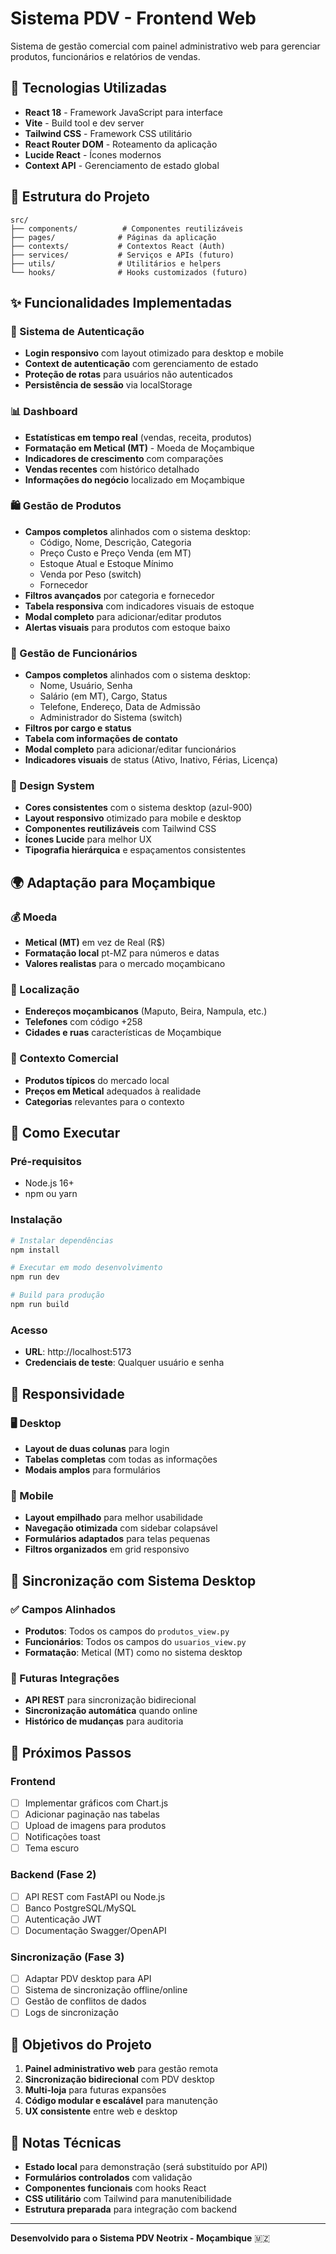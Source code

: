 # Sistema PDV - Frontend Web

Sistema de gestão comercial com painel administrativo web para gerenciar produtos, funcionários e relatórios de vendas.

## 🚀 Tecnologias Utilizadas

- **React 18** - Framework JavaScript para interface
- **Vite** - Build tool e dev server
- **Tailwind CSS** - Framework CSS utilitário
- **React Router DOM** - Roteamento da aplicação
- **Lucide React** - Ícones modernos
- **Context API** - Gerenciamento de estado global

## 📁 Estrutura do Projeto

```
src/
├── components/          # Componentes reutilizáveis
├── pages/              # Páginas da aplicação
├── contexts/           # Contextos React (Auth)
├── services/           # Serviços e APIs (futuro)
├── utils/              # Utilitários e helpers
└── hooks/              # Hooks customizados (futuro)
```

## ✨ Funcionalidades Implementadas

### 🔐 Sistema de Autenticação
- **Login responsivo** com layout otimizado para desktop e mobile
- **Context de autenticação** com gerenciamento de estado
- **Proteção de rotas** para usuários não autenticados
- **Persistência de sessão** via localStorage

### 📊 Dashboard
- **Estatísticas em tempo real** (vendas, receita, produtos)
- **Formatação em Metical (MT)** - Moeda de Moçambique
- **Indicadores de crescimento** com comparações
- **Vendas recentes** com histórico detalhado
- **Informações do negócio** localizado em Moçambique

### 🛍️ Gestão de Produtos
- **Campos completos** alinhados com o sistema desktop:
  - Código, Nome, Descrição, Categoria
  - Preço Custo e Preço Venda (em MT)
  - Estoque Atual e Estoque Mínimo
  - Venda por Peso (switch)
  - Fornecedor
- **Filtros avançados** por categoria e fornecedor
- **Tabela responsiva** com indicadores visuais de estoque
- **Modal completo** para adicionar/editar produtos
- **Alertas visuais** para produtos com estoque baixo

### 👥 Gestão de Funcionários
- **Campos completos** alinhados com o sistema desktop:
  - Nome, Usuário, Senha
  - Salário (em MT), Cargo, Status
  - Telefone, Endereço, Data de Admissão
  - Administrador do Sistema (switch)
- **Filtros por cargo e status**
- **Tabela com informações de contato**
- **Modal completo** para adicionar/editar funcionários
- **Indicadores visuais** de status (Ativo, Inativo, Férias, Licença)

### 🎨 Design System
- **Cores consistentes** com o sistema desktop (azul-900)
- **Layout responsivo** otimizado para mobile e desktop
- **Componentes reutilizáveis** com Tailwind CSS
- **Ícones Lucide** para melhor UX
- **Tipografia hierárquica** e espaçamentos consistentes

## 🌍 Adaptação para Moçambique

### 💰 Moeda
- **Metical (MT)** em vez de Real (R$)
- **Formatação local** pt-MZ para números e datas
- **Valores realistas** para o mercado moçambicano

### 📍 Localização
- **Endereços moçambicanos** (Maputo, Beira, Nampula, etc.)
- **Telefones** com código +258
- **Cidades e ruas** características de Moçambique

### 🏢 Contexto Comercial
- **Produtos típicos** do mercado local
- **Preços em Metical** adequados à realidade
- **Categorias** relevantes para o contexto

## 🚀 Como Executar

### Pré-requisitos
- Node.js 16+ 
- npm ou yarn

### Instalação
```bash
# Instalar dependências
npm install

# Executar em modo desenvolvimento
npm run dev

# Build para produção
npm run build
```

### Acesso
- **URL**: http://localhost:5173
- **Credenciais de teste**: Qualquer usuário e senha

## 📱 Responsividade

### 🖥️ Desktop
- **Layout de duas colunas** para login
- **Tabelas completas** com todas as informações
- **Modais amplos** para formulários

### 📱 Mobile
- **Layout empilhado** para melhor usabilidade
- **Navegação otimizada** com sidebar colapsável
- **Formulários adaptados** para telas pequenas
- **Filtros organizados** em grid responsivo

## 🔄 Sincronização com Sistema Desktop

### ✅ Campos Alinhados
- **Produtos**: Todos os campos do `produtos_view.py`
- **Funcionários**: Todos os campos do `usuarios_view.py`
- **Formatação**: Metical (MT) como no sistema desktop

### 🔗 Futuras Integrações
- **API REST** para sincronização bidirecional
- **Sincronização automática** quando online
- **Histórico de mudanças** para auditoria

## 🚧 Próximos Passos

### Frontend
- [ ] Implementar gráficos com Chart.js
- [ ] Adicionar paginação nas tabelas
- [ ] Upload de imagens para produtos
- [ ] Notificações toast
- [ ] Tema escuro

### Backend (Fase 2)
- [ ] API REST com FastAPI ou Node.js
- [ ] Banco PostgreSQL/MySQL
- [ ] Autenticação JWT
- [ ] Documentação Swagger/OpenAPI

### Sincronização (Fase 3)
- [ ] Adaptar PDV desktop para API
- [ ] Sistema de sincronização offline/online
- [ ] Gestão de conflitos de dados
- [ ] Logs de sincronização

## 🎯 Objetivos do Projeto

1. **Painel administrativo web** para gestão remota
2. **Sincronização bidirecional** com PDV desktop
3. **Multi-loja** para futuras expansões
4. **Código modular e escalável** para manutenção
5. **UX consistente** entre web e desktop

## 📝 Notas Técnicas

- **Estado local** para demonstração (será substituído por API)
- **Formulários controlados** com validação
- **Componentes funcionais** com hooks React
- **CSS utilitário** com Tailwind para manutenibilidade
- **Estrutura preparada** para integração com backend

---

**Desenvolvido para o Sistema PDV Neotrix - Moçambique** 🇲🇿
